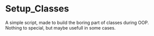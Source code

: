 # Setup_Classes

A simple script, made to build the boring part of classes during OOP. Nothing to special, but maybe usefull in some cases.
